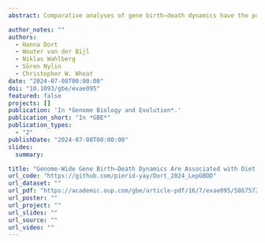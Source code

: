 ```yaml
---
abstract: Comparative analyses of gene birth–death dynamics have the potential to reveal gene families that played an important role in the evolution of morphological, behavioral, or physiological variation. Here, we used whole genomes of 30 species of butterflies and moths to identify gene birth–death dynamics among the Lepidoptera that are associated with specialist or generalist feeding strategies. Our work advances this field using a uniform set of annotated proteins for all genomes, investigating associations while correcting for phylogeny, and assessing all gene families rather than a priori subsets. We discovered that the sizes of several important gene families (e.g. those associated with pesticide resistance, xenobiotic detoxification, and/or protein digestion) are significantly correlated with diet breadth. We also found 22 gene families showing significant shifts in gene birth–death dynamics at the butterfly (Papilionoidea) crown node, the most notable of which was a family of pheromone receptors that underwent a contraction potentially linked with a shift to visual-based mate recognition. Our findings highlight the importance of uniform annotations, phylogenetic corrections, and unbiased gene family analyses in generating a list of candidate genes that warrant further exploration.

author_notes: ""
authors:
  - Hanna Dort
  - Wouter van der Bijl
  - Niklas Wahlberg
  - Sören Nylin
  - Christopher W. Wheat
date: "2024-07-08T00:00:00"
doi: "10.1093/gbe/evae095"
featured: false
projects: []
publication: 'In *Genome Biology and Evolution*.'
publication_short: "In *GBE*"
publication_types:
  - "2"
publishDate: "2024-07-08T00:00:00"
slides:
  summary:

title: "Genome-Wide Gene Birth–Death Dynamics Are Associated with Diet Breadth Variation in Lepidoptera"
url_code: "https://github.com/pierid-yay/Dort_2024_LepGBDD"
url_dataset: ""
url_pdf: "https://academic.oup.com/gbe/article-pdf/16/7/evae095/58675720/evae095.pdf"
url_poster: ""
url_project: ""
url_slides: ""
url_source: ""
url_video: ""
---
```

